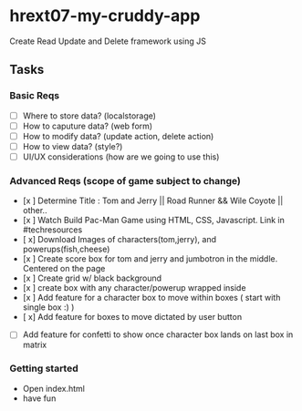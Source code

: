 # hrext07-my-cruddy-app
Create Read Update and Delete framework using JS

## Tasks

### Basic Reqs
- [ ] Where to store data? (localstorage)
- [ ] How to caputure data? (web form)
- [ ] How to modify data? (update action, delete action)
- [ ] How to view data? (style?)
- [ ] UI/UX considerations (how are we going to use this)

### Advanced Reqs (scope of game subject to change)
	
- [x ] Determine Title : Tom and Jerry || Road Runner && Wile Coyote || other.. 
- [x ] Watch Build Pac-Man Game using HTML, CSS, Javascript. Link in #techresources
- [ x] Download Images of characters(tom,jerry), and powerups(fish,cheese)
- [x ] Create score box for tom and jerry and jumbotron in the middle. Centered on the page
- [x ] Create grid w/ black background
- [x ] create box with any character/powerup wrapped inside
- [x ] Add feature for a character box  to move within boxes ( start with single box :) )
- [ x] Add feature for boxes to move dictated by user button
- [ ] Add feature for confetti to show once character box lands on last box in matrix

### Getting started
- Open index.html 
- have fun 
